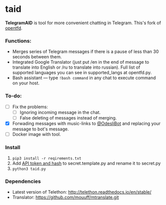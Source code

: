 # taid

**TelegramAID** is tool for more convenient chatting in Telegram. This's fork of [opentfd](https://github.com/SlavikMIPT/opentfd).

### Functions:

- Merges series of Telegram messages if there is a pause of less than 30 seconds between them.
- Integrated Google Translator (just put /en in the end of message to translate into English or /ru to translate into russian). Full list of supported languages you can see in supported_langs at opentfd.py.
- Bash assistant — type `!bash command` in any chat to execute command on your host.

### To-do:

- [ ] Fix the problems:
	- [ ] Ignoring incoming message in the chat.	
	- [ ] False deleting of messages instead of merging.
- [x] Forwading messages with music-links to [@OdesliBot](https://t.me/odesli_bot) and replacing your message to bot's message.
- [ ] Docker image with tool.

### Install

1. `pip3 install -r reqirements.txt`
2. Add [API token and hash](https://core.telegram.org/api/obtaining_api_id) to secret.template.py and rename it to secret.py
3. `python3 taid.py`

### Dependencies

* Latest version of Telethon: http://telethon.readthedocs.io/en/stable/
* Translator: https://github.com/mouuff/mtranslate.git	
